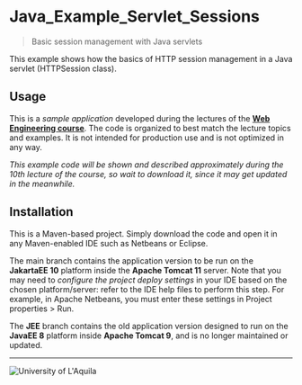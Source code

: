 #  Java_Example_Servlet_Sessions
>  Basic session management with Java servlets
 
This example shows how the basics of HTTP session management in a Java servlet (HTTPSession class).

## Usage

This is a *sample application* developed during the lectures of the  [**Web Engineering course**](https://webengineering-univaq.github.io). The code is organized to best match the lecture topics and examples. It is not intended for production use and is not optimized in any way. 

*This example code will be shown and described approximately during the 10th lecture of the course, so wait to download it, since it may get updated in the meanwhile.*

## Installation

This is a Maven-based project. Simply download the code and open it in any Maven-enabled IDE such as Netbeans or Eclipse. 

The main branch contains the application version to be run on the **JakartaEE 10** platform inside the **Apache Tomcat 11** server. 
Note that you may need to *configure the project deploy settings* in your IDE based on the chosen platform/server: refer to the IDE help files to perform this step. For example, in Apache Netbeans, you must enter these settings in Project properties > Run.

The **JEE** branch contains the old application version designed to run on the **JavaEE 8** platform inside **Apache Tomcat 9**, and is no longer maintained or updated. 


---

![University of L'Aquila](https://www.disim.univaq.it/skins/aqua/img/logo2021-2.png)

 
